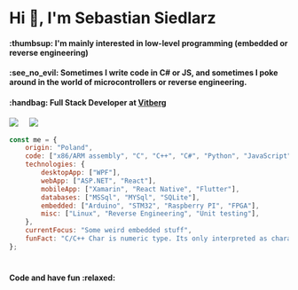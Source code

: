 <h1 align="left">Hi 👋, I'm Sebastian Siedlarz</h1>
<h4 align="left">:thumbsup: I'm mainly interested in low-level programming (embedded or reverse engineering)</h4>
<h4 align="left">:see_no_evil: Sometimes I write code in C# or JS, and sometimes I poke around in the world of microcontrollers or reverse engineering.</h4>
<h4 align="left">:handbag: Full Stack Developer at <a href="https://www.vitberg.com">Vitberg</a></h4>

<p align='left'>
  <a href="https://linkedin.com/in/sebastian-siedlarz-833090156"><img src="https://img.shields.io/badge/linkedin-%230077B5.svg?&style=for-the-badge&logo=linkedin&logoColor=white" /></a>&nbsp;&nbsp;&nbsp;&nbsp;
  <a href="mailto:siedlarzseabstian409@gmail.com"><img src="https://img.shields.io/badge/gmail-%23D14836.svg?&style=for-the-badge&logo=gmail&logoColor=white" /></a>&nbsp;&nbsp;&nbsp;&nbsp;
</p>

```javascript
const me = {
    origin: "Poland",
    code: ["x86/ARM assembly", "C", "C++", "C#", "Python", "JavaScript", "PHP"],
    technologies: {
        desktopApp: ["WPF"],
        webApp: ["ASP.NET", "React"],
        mobileApp: ["Xamarin", "React Native", "Flutter"],
        databases: ["MSSql", "MYSql", "SQLite"],
        embedded: ["Arduino", "STM32", "Raspberry PI", "FPGA"],
        misc: ["Linux", "Reverse Engineering", "Unit testing"],
    },
    currentFocus: "Some weird embedded stuff",
    funFact: "C/C++ Char is numeric type. Its only interpreted as character by some functions implicitly."
};
```

<h1></h1>

<h4 align="left">Code and have fun :relaxed:</h4>
